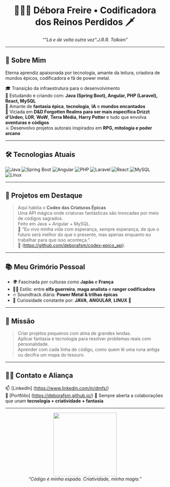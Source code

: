 <h1 align="center">🧝🏻‍♀️ Débora Freire • Codificadora dos Reinos Perdidos 🗡️</h1>
<p align="center">
  <em>“"Lá e de volta outra vez".J.R.R. Tolkien”</em>  
</p>

---

## 🧙 Sobre Mim
Eterna aprendiz apaixonada por tecnologia, amante da leitura, criadora de mundos épicos, codificadora e fã de power metal.

🎓 Transição da infraestrutura para o desenvolvimento  
🧠 Estudando e criando com: **Java (Spring Boot), Angular, PHP (Laravel), React, MySQL**  
🧩 Amante de **fantasia épica**, **tecnologia**, **IA** e **mundos encantados**  
🎲 Viciada em **D&D  Forgotten Realms para ser mais especifica Drizzt d'Urden**, **LOR**, **WoW**, **Terra Média**, **Harry Potter** e tudo que envolva **aventuras e códigos**  
⚔️ Desenvolvo projetos autorais inspirados em **RPG, mitologia e poder arcano**

---

## 🛠️ Tecnologias Atuais

![Java](https://img.shields.io/badge/-Java-000?style=flat&logo=openjdk&logoColor=white)
![Spring Boot](https://img.shields.io/badge/-SpringBoot-6DB33F?style=flat&logo=springboot&logoColor=white)
![Angular](https://img.shields.io/badge/-Angular-DD0031?style=flat&logo=angular&logoColor=white)
![PHP](https://img.shields.io/badge/-PHP-777BB4?style=flat&logo=php&logoColor=white)
![Laravel](https://img.shields.io/badge/-Laravel-F55247?style=flat&logo=laravel&logoColor=white)
![React](https://img.shields.io/badge/-React-61DAFB?style=flat&logo=react&logoColor=black)
![MySQL](https://img.shields.io/badge/-MySQL-4479A1?style=flat&logo=mysql&logoColor=white)
![Linux](https://img.shields.io/badge/-Linux-FCC624?style=flat&logo=linux&logoColor=black)

---

## 🌌 Projetos em Destaque

> Aqui habita o **Codex das Criaturas Épicas**  
> Uma API mágica onde criaturas fantásticas são invocadas por meio de códigos sagrados.  
> Feito em Java + Angular + MySQL.  
> 🔮 "Eu vivo minha vida com esperança, sempre esperança, de que o futuro será melhor do que o presente, mas apenas enquanto eu trabalhar para que isso aconteça.”. <br/>
> 📜 (https://github.com/deborafsm/codex-epico_api).

---

## 📚 Meu Grimório Pessoal

- 🌍 Fascinada por culturas como **Japão** e **França**
- 🧝‍♀️ Estilo: entre **elfa guerreira**, **maga analista** e **ranger codificadora**
- 🔥 Soundtrack diária: **Power Metal & trilhas épicas**
- 🧪 Curiosidade constante por: **JAVA**, **ANGULAR**, **LINUX 🐧**

---

## 🧭 Missão

> Criar projetos pequenos com alma de grandes lendas.  
> Aplicar fantasia e tecnologia para resolver problemas reais com personalidade.  
> Aprender com cada linha de código, como quem lê uma runa antiga ou decifra um mapa do tesouro.

---

## 🧙‍♀️ Contato e Aliança

📫 [LinkedIn] (https://www.linkedin.com/in/dmfs/)  
📁 [Portfólio] (https://deborafsm.github.io/)
🧩 Sempre aberta a colaborações que unam **tecnologia + criatividade + fantasia**

---

<p align="center">
  <img src="https://media.tenor.com/T0I-QMcjtzUAAAAC/magic-cast.gif" width="200"/><br>
  <em>“Código é minha espada. Criatividade, minha magia.”</em>
</p>
